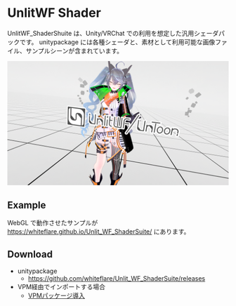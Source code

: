 # UnlitWF Shader

UnlitWF_ShaderShuite は、Unity/VRChat での利用を想定した汎用シェーダパックです。
unitypackage には各種シェーダと、素材として利用可能な画像ファイル、サンプルシーンが含まれています。

![Image](./img/index-01.png)

## Example

WebGL で動作させたサンプルが https://whiteflare.github.io/Unlit_WF_ShaderSuite/ にあります。

## Download

- unitypackage
    - https://github.com/whiteflare/Unlit_WF_ShaderSuite/releases
- VPM経由でインポートする場合
    - [VPMパッケージ導入](/docs/unlitwf/VPM-package-Installation-procedure)

